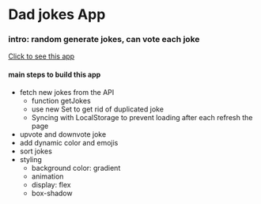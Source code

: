 # Dad jokes App

### intro: random generate jokes, can vote each joke

[Click to see this app](https://react-dad-joke-app.netlify.com)

#### main steps to build this app

- fetch new jokes from the API
  - function getJokes
  - use new Set to get rid of duplicated joke
  - Syncing with LocalStorage to prevent loading after each refresh the page
- upvote and downvote joke
- add dynamic color and emojis
- sort jokes
- styling
  - background color: gradient
  - animation
  - display: flex
  - box-shadow
